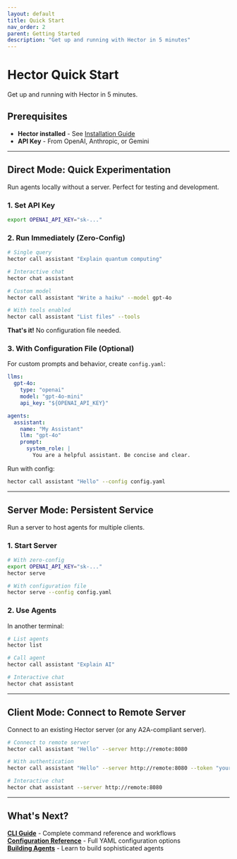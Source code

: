 ```yaml
---
layout: default
title: Quick Start
nav_order: 2
parent: Getting Started
description: "Get up and running with Hector in 5 minutes"
---
```


# Hector Quick Start

Get up and running with Hector in 5 minutes.

## Prerequisites

- **Hector installed** - See [Installation Guide](INSTALLATION)
- **API Key** - From OpenAI, Anthropic, or Gemini

---

## Direct Mode: Quick Experimentation

Run agents locally without a server. Perfect for testing and development.

### 1. Set API Key

```bash
export OPENAI_API_KEY="sk-..."
```

### 2. Run Immediately (Zero-Config)

```bash
# Single query
hector call assistant "Explain quantum computing"

# Interactive chat
hector chat assistant

# Custom model
hector call assistant "Write a haiku" --model gpt-4o

# With tools enabled
hector call assistant "List files" --tools
```

**That's it!** No configuration file needed.

### 3. With Configuration File (Optional)

For custom prompts and behavior, create `config.yaml`:

```yaml
llms:
  gpt-4o:
    type: "openai"
    model: "gpt-4o-mini"
    api_key: "${OPENAI_API_KEY}"

agents:
  assistant:
    name: "My Assistant"
    llm: "gpt-4o"
    prompt:
      system_role: |
        You are a helpful assistant. Be concise and clear.
```

Run with config:

```bash
hector call assistant "Hello" --config config.yaml
```

---

## Server Mode: Persistent Service

Run a server to host agents for multiple clients.

### 1. Start Server

```bash
# With zero-config
export OPENAI_API_KEY="sk-..."
hector serve

# With configuration file
hector serve --config config.yaml
```

### 2. Use Agents

In another terminal:

```bash
# List agents
hector list

# Call agent
hector call assistant "Explain AI"

# Interactive chat
hector chat assistant
```

---

## Client Mode: Connect to Remote Server

Connect to an existing Hector server (or any A2A-compliant server).

```bash
# Connect to remote server
hector call assistant "Hello" --server http://remote:8080

# With authentication
hector call assistant "Hello" --server http://remote:8080 --token "your-token"

# Interactive chat
hector chat assistant --server http://remote:8080
```

---

## What's Next?

**[CLI Guide](CLI_GUIDE)** - Complete command reference and workflows  
**[Configuration Reference](CONFIGURATION)** - Full YAML configuration options  
**[Building Agents](AGENTS)** - Learn to build sophisticated agents  

